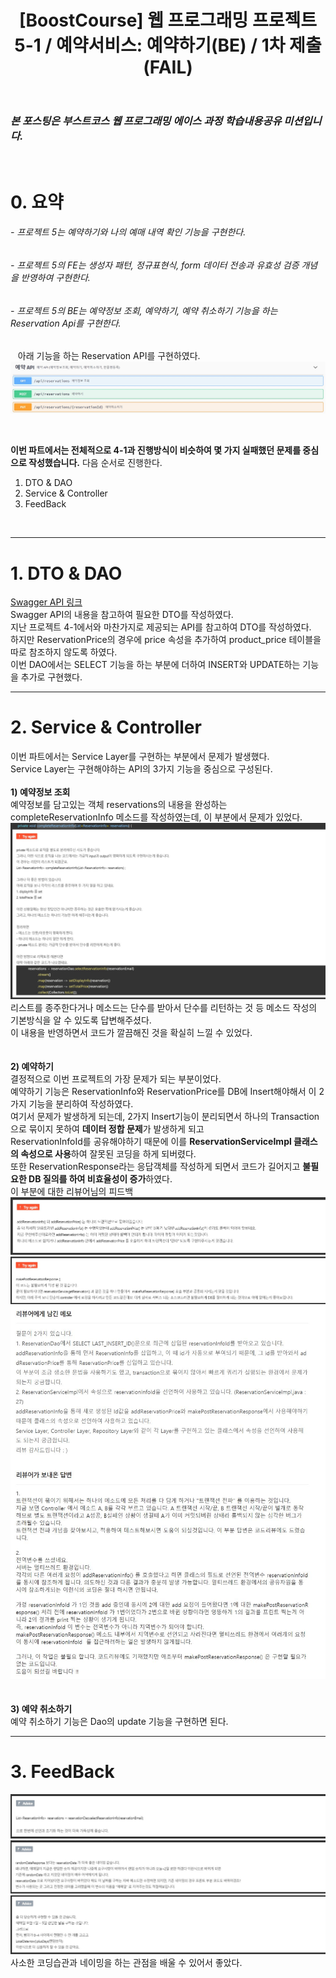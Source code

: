 ﻿---
layout: post
title: '[BoostCourse] 웹 프로그래밍 프로젝트 5-1 / 예약서비스: 예약하기(BE) / 1차 제출(FAIL)'
tags: [BoostCourse]
image: '/images/posts/boostcourse.JPG'
---

### *본 포스팅은 부스트코스 웹 프로그래밍 에이스 과정 학습내용공유 미션입니다.*  

<br/>

# 0. 요약
###### - 프로젝트 5는 예약하기와 나의 예매 내역 확인 기능을 구현한다.
###### - 프로젝트 5의 FE는 생성자 패턴, 정규표현식, form 데이터 전송과 유효성 검증 개념을 반영하여 구현한다. 
###### - 프로젝트 5의 BE는 예약정보 조회, 예약하기, 예약 취소하기 기능을 하는 Reservation Api를 구현한다.
&nbsp;&nbsp; 아래 기능을 하는 Reservation API를 구현하였다.
&nbsp;&nbsp; ![Alt text](/images/posts/post_4/post_4_api.JPG)<br/>

<br/>

**이번 파트에서는 전체적으로 4-1과 진행방식이 비슷하여 몇 가지 실패했던 문제를 중심으로 작성했습니다.**
다음 순서로 진행한다.  
1. DTO & DAO 
2. Service & Controller  
3. FeedBack 
  
<br/>

*****

# 1. DTO & DAO 

[Swagger API 링크](http://49.236.147.192:9090/swagger-ui.html)  
Swagger API의 내용을 참고하여 필요한 DTO를 작성하였다.  
지난 프로젝트 4-1에서와 마찬가지로 제공되는 API를 참고하여 DTO를 작성하였다.  
하지만 ReservationPrice의 경우에 price 속성을 추가하여 product_price 테이블을 따로 참조하지 않도록 하였다.
<br/>
이번 DAO에서는 SELECT 기능을 하는 부분에 더하여 INSERT와 UPDATE하는 기능을 추가로 구현했다.  


*****


# 2. Service & Controller
이번 파트에서는 Service Layer를 구현하는 부분에서 문제가 발생했다.  
Service Layer는 구현해야하는 API의 3가지 기능을 중심으로 구성된다.  
<br/>
**1) 예약정보 조회**  
예약정보를 담고있는 객체 reservations의 내용을 완성하는 completeReservationInfo 메소드를 작성하였는데, 이 부분에서 문제가 있었다.  
![Alt text](/images/posts/post_4/post_4_feedback_1.JPG)<br/>
리스트를 종주한다거나 메소드는 단수를 받아서 단수를 리턴하는 것 등 메소드 작성의 기본방식을 알 수 있도록 답변해주셨다.  
이 내용을 반영하면서 코드가 깔끔해진 것을 확실히 느낄 수 있었다.  
<br/>
<br/>
**2) 예약하기**  
결정적으로 이번 프로젝트의 가장 문제가 되는 부분이었다.  
예약하기 기능은 ReservationInfo와 ReservationPrice를 DB에 Insert해야해서 이 2가지 기능을 분리하여 작성하였다.  
여기서 문제가 발생하게 되는데, 2가지 Insert기능이 분리되면서 하나의 Transaction으로 묶이지 못하여 **데이터 정합 문제**가 발생하게 되고  
ReservationInfoId를 공유해야하기 때문에 이를 **ReservationServiceImpl 클래스의 속성으로 사용**하여 잘못된 코딩을 하게 되버렸다.  
또한 ReservationResponse라는 응답객체를 작성하게 되면서 코드가 길어지고 **불필요한 DB 질의를 하여 비효율성이 증가**하였다.  
이 부분에 대한 리뷰어님의 피드백  
![Alt text](/images/posts/post_4/post_4_feedback_2.JPG)<br/>
![Alt text](/images/posts/post_4/post_4_feedback_3.JPG)<br/>
![Alt text](/images/posts/post_4/post_4_feedback_4.JPG)<br/>
<br/>
<br/>
**3) 예약 취소하기**  
예약 취소하기 기능은 Dao의 update 기능을 구현하면 된다.  


*****

# 3. FeedBack
![Alt text](/images/posts/post_4/post_4_feedback_5.JPG)<br/>
![Alt text](/images/posts/post_4/post_4_feedback_6.JPG)<br/>
![Alt text](/images/posts/post_4/post_4_feedback_7.JPG)<br/>
사소한 코딩습관과 네이밍을 하는 관점을 배울 수 있어서 좋았다.  
<br/>
<br/>
